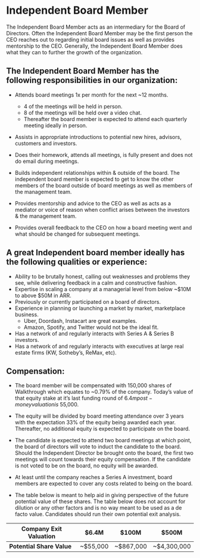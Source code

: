 # Independent Board Member
The Independent Board Member acts as an intermediary for the Board of Directors. Often the Independent Board Member may be the first person the CEO reaches out to regarding initial board issues as well as provides mentorship to the CEO. Generally, the Independent Board Member does what they can to further the growth of the organization. 

## The Independent Board Member has the following responsibilities in our organization:

- Attends board meetings 1x per month for the next ~12 months.
   - 4 of the meetings will be held in person.
   - 8 of the meetings will be held over a video chat.
   - Thereafter the board member is expected to attend each quarterly meeting ideally in person. 

- Assists in appropriate introductions to potential new hires, advisors, customers and investors. 

- Does their homework, attends all meetings, is fully present and does not do email during meetings. 

- Builds independent relationships within & outside of the board. The independent board member is expected to get to know the other members of the board outside of board meetings as well as members of the management team.

- Provides mentorship and advice to the CEO as well as acts as a mediator or voice of reason when conflict arises between the investors & the management team. 

- Provides overall feedback to the CEO on how a board meeting went and what should be changed for subsequent meetings. 


## A great Independent board member ideally has the following qualities or experience:
- Ability to be brutally honest, calling out weaknesses and problems they see, while delivering feedback in a calm and constructive fashion. 
- Expertise in scaling a company at a managerial level from below ~$10M to above $50M in ARR. 
- Previously or currently participated on a board of directors.
- Experience in planning or launching a market by market, marketplace business. 
   - Uber, Doordash, Instacart are great examples. 
   - Amazon, Spotify, and Twitter would not be the ideal fit.
- Has a network of and regularly interacts with Series A & Series B investors.
- Has a network of and regularly interacts with executives at large real estate firms (KW, Sotheby’s, ReMax, etc).


## Compensation: 
- The board member will be compensated with 150,000 shares of Walkthrough which equates to ~0.79% of the company. Today’s value of that equity stake at it’s last funding round of $6.4m post-money valuation  is ~$55,000.

- The equity will be divided by board meeting attendance over 3 years with the expectation 33% of the equity being awarded each year. Thereafter, no additional equity is expected to participate on the board. 

- The candidate is expected to attend two board meetings at which point, the board of directors will vote to induct the candidate to the board. Should the Independent Director be brought onto the board, the first two meetings will count towards their equity compensation. If the candidate is not voted to be on the board, no equity will be awarded. 

- At least until the company reaches a Series A investment, board members are expected to cover any costs related to being on the board. 

- The table below is meant to help aid in giving perspective of the future potential value of these shares. The table below does not account for dilution or any other factors and is no way meant to be used as a de facto value. Candidates should run their own potential exit analysis. 

| Company Exit Valuation    |  $6.4M  |   $100M   |    $500M    |
| ------------------------- |:-------:|:---------:|:-----------:|
| **Potential Share Value** |~$55,000 | ~$867,000 | ~$4,300,000 |
